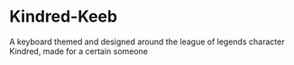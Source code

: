 # Kindred-Keeb
A keyboard themed and designed around the league of legends character Kindred, made for a certain someone

